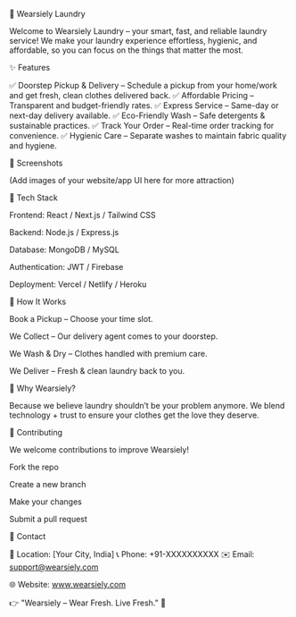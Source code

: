 👕 Wearsiely Laundry

Welcome to Wearsiely Laundry – your smart, fast, and reliable laundry service!
We make your laundry experience effortless, hygienic, and affordable, so you can focus on the things that matter the most.

✨ Features

✅ Doorstep Pickup & Delivery – Schedule a pickup from your home/work and get fresh, clean clothes delivered back.
✅ Affordable Pricing – Transparent and budget-friendly rates.
✅ Express Service – Same-day or next-day delivery available.
✅ Eco-Friendly Wash – Safe detergents & sustainable practices.
✅ Track Your Order – Real-time order tracking for convenience.
✅ Hygienic Care – Separate washes to maintain fabric quality and hygiene.

📸 Screenshots

(Add images of your website/app UI here for more attraction)

🚀 Tech Stack

Frontend: React / Next.js / Tailwind CSS

Backend: Node.js / Express.js

Database: MongoDB / MySQL

Authentication: JWT / Firebase

Deployment: Vercel / Netlify / Heroku

📲 How It Works

Book a Pickup – Choose your time slot.

We Collect – Our delivery agent comes to your doorstep.

We Wash & Dry – Clothes handled with premium care.

We Deliver – Fresh & clean laundry back to you.

🌟 Why Wearsiely?

Because we believe laundry shouldn’t be your problem anymore.
We blend technology + trust to ensure your clothes get the love they deserve.

🤝 Contributing

We welcome contributions to improve Wearsiely!

Fork the repo

Create a new branch

Make your changes

Submit a pull request

📧 Contact

📍 Location: [Your City, India]
📞 Phone: +91-XXXXXXXXXX
✉️ Email: support@wearsiely.com

🌐 Website: www.wearsiely.com

👉 "Wearsiely – Wear Fresh. Live Fresh." 🌿
